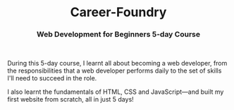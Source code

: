 <h1 align="center"> Career-Foundry </h1>
<h3 align="center"> Web Development for Beginners 5-day Course </h3>

<br>

During this 5-day course, I learnt all about becoming a web developer, from the responsibilities that a web developer performs daily to the set of skills I'll need to succeed in the role. 

I also learnt the fundamentals of HTML, CSS and JavaScript—and built my first website from scratch, all in just 5 days!

